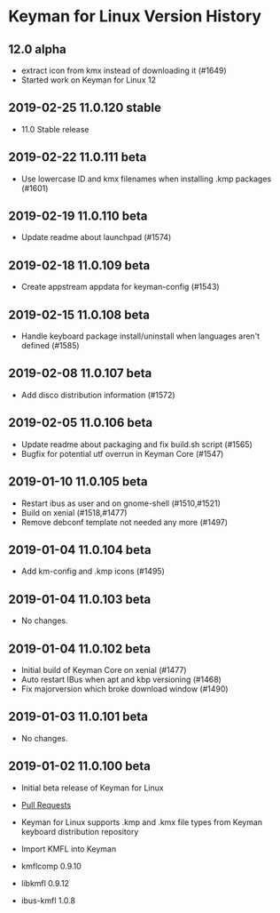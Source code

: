 # Keyman for Linux Version History

## 12.0 alpha
* extract icon from kmx instead of downloading it (#1649)
* Started work on Keyman for Linux 12

## 2019-02-25 11.0.120 stable
* 11.0 Stable release

## 2019-02-22 11.0.111 beta
* Use lowercase ID and kmx filenames when installing .kmp packages (#1601)

## 2019-02-19 11.0.110 beta
* Update readme about launchpad (#1574)

## 2019-02-18 11.0.109 beta
* Create appstream appdata for keyman-config (#1543)

## 2019-02-15 11.0.108 beta
* Handle keyboard package install/uninstall when languages aren't defined (#1585)

## 2019-02-08 11.0.107 beta
* Add disco distribution information (#1572)

## 2019-02-05 11.0.106 beta
* Update readme about packaging and fix build.sh script (#1565)
* Bugfix for potential utf overrun in Keyman Core (#1547)

## 2019-01-10 11.0.105 beta
* Restart ibus as user and on gnome-shell (#1510,#1521)
* Build on xenial (#1518,#1477)
* Remove debconf template not needed any more (#1497)

## 2019-01-04 11.0.104 beta
* Add km-config and .kmp icons (#1495)

## 2019-01-04 11.0.103 beta
* No changes.

## 2019-01-04 11.0.102 beta
* Initial build of Keyman Core on xenial (#1477)
* Auto restart IBus when apt and kbp versioning (#1468)
* Fix majorversion which broke download window (#1490)

## 2019-01-03 11.0.101 beta
* No changes.

## 2019-01-02 11.0.100 beta
* Initial beta release of Keyman for Linux
* [Pull Requests](https://github.com/keymanapp/keyman/pulls?utf8=%E2%9C%93&q=is%3Apr+merged%3A2018-07-01..2019-01-01+label%3Alinux+-label%3Acherry-pick+-label%3Astable)

* Keyman for Linux supports .kmp and .kmx file types from Keyman keyboard distribution repository

* Import KMFL into Keyman
* kmflcomp 0.9.10
* libkmfl 0.9.12
* ibus-kmfl 1.0.8
